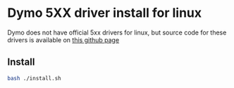 # Dymo 5XX driver install for linux
Dymo does not have official 5xx drivers for linux, but source code for these drivers is available on 
[this github page](https://github.com/dymosoftware/Drivers)

## Install
```sh
bash ./install.sh
```
